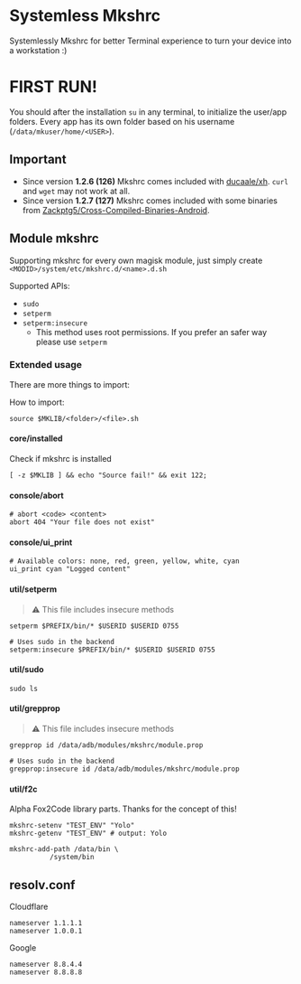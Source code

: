 # Systemless Mkshrc

Systemlessly Mkshrc for better Terminal experience to turn your device into a workstation :)

# FIRST RUN!

You should after the installation `su` in any terminal, to initialize the user/app folders. Every app has its own folder based on his username (`/data/mkuser/home/<USER>`).

## Important

- Since version **1.2.6 (126)** Mkshrc comes included with [ducaale/xh](https://github.com/ducaale/xh). `curl` and `wget` may not work at all.
- Since version **1.2.7 (127)** Mkshrc comes included with some binaries from [Zackptg5/Cross-Compiled-Binaries-Android](https://github.com/Zackptg5/Cross-Compiled-Binaries-Android).

## Module mkshrc

Supporting mkshrc for every own magisk module, just simply create `<MODID>/system/etc/mkshrc.d/<name>.d.sh`

Supported APIs:

- `sudo`
- `setperm`
- `setperm:insecure`
  - This method uses root permissions. If you prefer an safer way please use `setperm`

### Extended usage

There are more things to import:

How to import:

```shell
source $MKLIB/<folder>/<file>.sh
```

#### core/installed

Check if mkshrc is installed

```shell
[ -z $MKLIB ] && echo "Source fail!" && exit 122;
```

#### console/abort

```shell
# abort <code> <content>
abort 404 "Your file does not exist"
```

#### console/ui_print

```shell
# Available colors: none, red, green, yellow, white, cyan
ui_print cyan "Logged content"
```

#### util/setperm

> ⚠️ This file includes insecure methods

```shell
setperm $PREFIX/bin/* $USERID $USERID 0755

# Uses sudo in the backend
setperm:insecure $PREFIX/bin/* $USERID $USERID 0755
```

#### util/sudo

```shell
sudo ls
```

#### util/grepprop

> ⚠️ This file includes insecure methods

```shell
grepprop id /data/adb/modules/mkshrc/module.prop

# Uses sudo in the backend
grepprop:insecure id /data/adb/modules/mkshrc/module.prop
```

#### util/f2c

Alpha Fox2Code library parts. Thanks for the concept of this!

```shell
mkshrc-setenv "TEST_ENV" "Yolo"
mkshrc-getenv "TEST_ENV" # output: Yolo

mkshrc-add-path /data/bin \
          /system/bin
```

## resolv.conf

Cloudflare

```
nameserver 1.1.1.1
nameserver 1.0.0.1
```

Google

```
nameserver 8.8.4.4
nameserver 8.8.8.8
```
